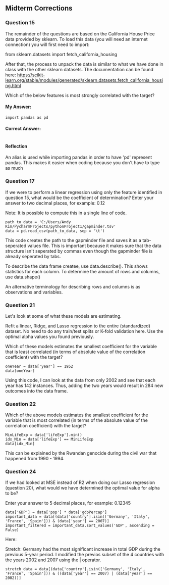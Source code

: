 ## Midterm Corrections
### Question 15
The remainder of the questions are based on the California House Price data provided by sklearn.  To load this data (you will need an internet connection) you will first need to import:

from sklearn.datasets import fetch_california_housing

After that, the process to unpack the data is similar to what we have done in class with the other sklearn datasets.  The documentation can be found here: https://scikit-learn.org/stable/modules/generated/sklearn.datasets.fetch_california_housing.html

Which of the below features is most strongly correlated with the target?

#### My Answer:
```
import pandas as pd
```
#### Correct Answer:
```
```
#### Reflection
An alias is used while importing pandas in order to have 'pd' represent pandas. This makes it easier when coding because you don't have to type as much
### Question 17

If we were to perform a linear regression using only the feature identified in question 15, what would be the coefficient of determination? Enter your answer to two decimal places, for example: 0.12

Note: It is possible to compute this in a single line of code.
```
path_to_data = 'C:/Users/Andy Kim/PycharmProjects/pythonProject1/gapminder.tsv'
data = pd.read_csv(path_to_data, sep = '\t')
```
This code creates the path to the gapminder file and saves it as a tab-seperated values file. This is important because it makes sure that the data structure isn't seperated by commas even though the gapminder file is already seperated by tabs.

To describe the data frame createe, use data.describe(). This shows statistics for each column.
To determine the amount of rows and columns, use data.shape()

An alternative terminology for describing rows and columns is as observations and variables.
### Question 21

Let's look at some of what these models are estimating. 

Refit a linear, Ridge, and Lasso regression to the entire (standardized) dataset.  No need to do any train/test splits or K-fold validation here. Use the optimal alpha values you found previously.

Which of these models estimates the smallest coefficient for the variable that is least correlated (in terms of absolute value of the correlation coefficient) with the target?
```
oneYear = data['year'] == 1952
data[oneYear]
```
Using this code, I can look at the data from only 2002 and see that each year has 142 instances. Thus, adding the two years would result in 284 new outcomes into the data frame.
### Question 22
Which of the above models estimates the smallest coefficient for the variable that is most correlated (in terms of the absolute value of the correlation coefficient) with the target?

```
MinLifeExp = data['lifeExp'].min()
idx_Min = data['lifeExp'] == MinLifeExp
data[idx_Min]
```
This can be explained by the Rwandan genocide during the civil war that happened from 1990 - 1994.
### Question 24
	
If we had looked at MSE instead of R2 when doing our Lasso regression (question 20), what would we have determined the optimal value for alpha to be?

Enter your answer to 5 decimal places, for example: 0.12345
```
data['GDP'] = data['pop'] * data['gdpPercap']
important_data = data[(data['country'].isin(['Germany', 'Italy', 'France', 'Spain'])) & (data['year'] == 2007)]
important_filtered = important_data.sort_values('GDP', ascending = False)
```
Here:


Stretch: Germany had the most significant increase in total GDP during the previous 5-year period. I modified the previos subset of the 4 countries with the years 2002 and 2007 using the | operator.
```
stretch_data = data[(data['country'].isin(['Germany', 'Italy', 'France', 'Spain'])) & ((data['year'] == 2007) | (data['year'] == 2002))]
```
